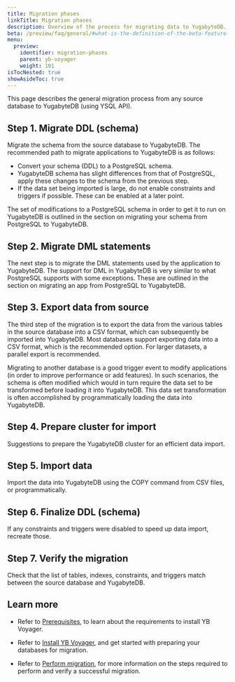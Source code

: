 ```yaml
---
title: Migration phases
linkTitle: Migration phases
description: Overview of the process for migrating data to YugabyteDB.
beta: /preview/faq/general/#what-is-the-definition-of-the-beta-feature-tag
menu:
  preview:
    identifier: migration-phases
    parent: yb-voyager
    weight: 101
isTocNested: true
showAsideToc: true
---
```


This page describes the general migration process from any source database to YugabyteDB (using YSQL API).

## Step 1. Migrate DDL (schema)

Migrate the schema from the source database to YugabyteDB. The recommended path to migrate applications to YugabyteDB is as follows:

* Convert your schema (DDL) to a PostgreSQL schema.
* YugabyteDB schema has slight differences from that of PostgreSQL, apply these changes to the schema from the previous step.
* If the data set being imported is large, do not enable constraints and triggers if possible. These can be enabled at a later point.

The set of modifications to a PostgreSQL schema in order to get it to run on YugabyteDB is outlined in the section on migrating your schema from PostgreSQL to YugabyteDB.

## Step 2. Migrate DML statements

The next step is to migrate the DML statements used by the application to YugabyteDB. The support for DML in YugabyteDB is very similar to what PostgreSQL supports with some exceptions. These are outlined in the section on migrating an app from PostgreSQL to YugabyteDB.

## Step 3. Export data from source

The third step of the migration is to export the data from the various tables in the source database into a CSV format, which can subsequently be imported into YugabyteDB. Most databases support exporting data into a CSV format, which is the recommended option. For larger datasets, a parallel export is recommended.

Migrating to another database is a good trigger event to modify applications (in order to improve performance or add features). In such scenarios, the schema is often modified which would in turn require the data set to be transformed before loading it into YugabyteDB. This data set transformation is often accomplished by programmatically loading the data into YugabyteDB.

## Step 4. Prepare cluster for import

Suggestions to prepare the YugabyteDB cluster for an efficient data import.

## Step 5. Import data

Import the data into YugabyteDB using the COPY command from CSV files, or programmatically.

## Step 6. Finalize DDL (schema)

If any constraints and triggers were disabled to speed up data import, recreate those.

## Step 7. Verify the migration

Check that the list of tables, indexes, constraints, and triggers match between the source database and YugabyteDB.

## Learn more

* Refer to [Prerequisites](../../yb-voyager/prerequisites/), to learn about the requirements to install YB Voyager.

* Refer to [Install YB Voyager](../../yb-voyager/install-yb-voyager/), and get started with preparing your databases for migration.

* Refer to [Perform migration](../../yb-voyager/perform-migration/), for more information on the steps required to perform and verify a successful migration.

